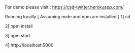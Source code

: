 For demo please visit : https://csd-twitter.herokuapp.com/

Running locally [ Assuming node and npm are installed ]
1] cd <tweet-to-chat>

2] npm install

3] npm start

4] http://localhost:5000